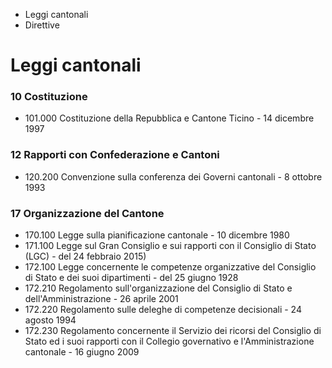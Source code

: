   * Leggi cantonali
  * Direttive

#  Leggi cantonali

###  10 Costituzione

  * 101.000 Costituzione della Repubblica e Cantone Ticino - 14 dicembre 1997

###  12 Rapporti con Confederazione e Cantoni

  * 120.200 Convenzione sulla conferenza dei Governi cantonali - 8 ottobre 1993

###  17 Organizzazione del Cantone

  * 170.100 Legge sulla pianificazione cantonale - 10 dicembre 1980
  * 171.100 Legge sul Gran Consiglio e sui rapporti con il Consiglio di Stato (LGC) - del 24 febbraio 2015)
  * 172.100 Legge concernente le competenze organizzative del Consiglio di Stato e dei suoi dipartimenti - del 25 giugno 1928
  * 172.210 Regolamento sull'organizzazione del Consiglio di Stato e dell'Amministrazione - 26 aprile 2001
  * 172.220 Regolamento sulle deleghe di competenze decisionali - 24 agosto 1994
  * 172.230 Regolamento concernente il Servizio dei ricorsi del Consiglio di Stato ed i suoi rapporti con il Collegio governativo e l'Amministrazione cantonale - 16 giugno 2009

